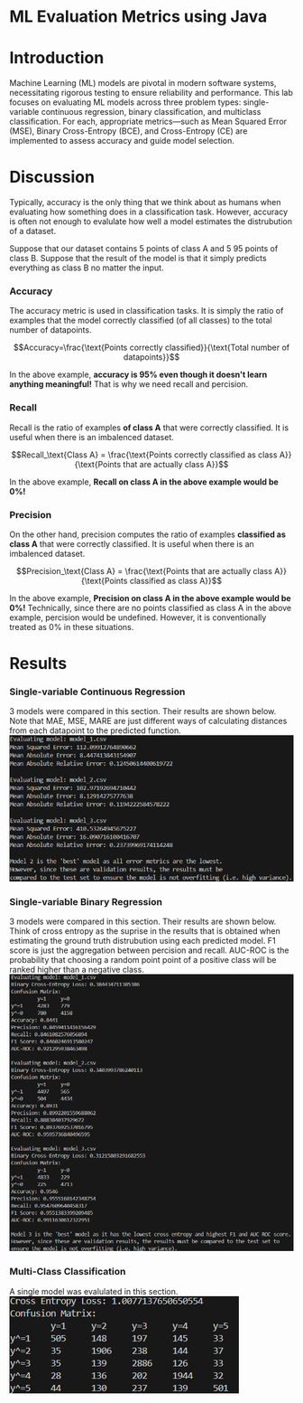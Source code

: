 # ML Evaluation Metrics using Java
# Introduction
Machine Learning (ML) models are pivotal in modern software systems, necessitating rigorous testing to ensure reliability and performance. This lab focuses on evaluating ML models across three problem types: single-variable continuous regression, binary classification, and multiclass classification. For each, appropriate metrics—such as Mean Squared Error (MSE), Binary Cross-Entropy (BCE), and Cross-Entropy (CE) are implemented to assess accuracy and guide model selection.

# Discussion
Typically, accuracy is the only thing that we think about as humans when evaluating how something does in a classification task.  However, accuracy is often not enough to evalulate how well a model estimates the distrubution of a dataset.  

Suppose that our dataset contains 5 points of class A and 5 95 points of class B.  Suppose that the result of the model is that it simply predicts everything as class B no matter the input.

### Accuracy
The accuracy metric is used in classification tasks.  It is simply the ratio of examples that the model correctly classified (of all classes) to the total number of datapoints.

$$Accuracy=\frac{\text{Points correctly classified}}{\text{Total number of datapoints}}$$

In the above example, **accuracy is 95% even though it doesn't learn anything meaningful!**  That is why we need recall and percision.

### Recall
Recall is the ratio of examples **of class A** that were correctly classified. It is useful when there is an imbalenced dataset.

$$Recall_\text{Class A} = \frac{\text{Points correctly classified as class A}}{\text{Points that are actually class A}}$$

In the above example, **Recall on class A in the above  example would be 0%!**

### Precision
On the other hand, precision computes the ratio of examples **classified as class A** that were correctly classified.  It is useful when there is an imbalenced dataset.

$$Precision_\text{Class A} = \frac{\text{Points that are actually class A}}{\text{Points classified as class A}}$$

In the above example, 
**Precision on class A in the above example would be 0%!**  Technically, since there are no points classified as class A in the above example, percision would be undefined.  However, it is conventionally treated as 0% in these situations.

# Results
### Single-variable Continuous Regression
3 models were compared in this section.  Their results are shown below.  Note that MAE, MSE, MARE are just different ways of calculating distances from each datapoint to the predicted function. \
![Single-variable Continuous Regression Results](images/t1.png)

### Single-variable Binary Regression
3 models were compared in this section.  Their results are shown below. Think of cross entropy as the suprise in the results that is obtained when estimating the ground truth distrubution using each predicted model. F1 score is just the aggregation between percision and recall.  AUC-ROC is the probability that choosing a random point point of a positive class will be ranked higher than a negative class. \
![Single-variable Binary Regression Results](images/t2.png)

### Multi-Class Classification
A single model was evalulated in this section.\
![Multiclass Classification Results](images/t3.png)